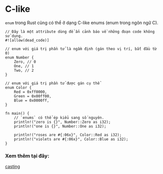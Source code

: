 # C-like

`enum` trong Rust cũng có thể ở dạng C-like enums (enum trong ngôn ngữ C).

```rust,editable
// Đây là một attribute dùng để ẩn cảnh báo về những đoạn code không sử dụng.
#![allow(dead_code)]

// enum với giá trị phần tử là ngầm định (gán theo vị trí, bắt đầu từ 0)
enum Number {
    Zero, // 0
    One, // 1
    Two, // 2
}

// enum với giá trị phần tử được gán cụ thể
enum Color {
    Red = 0xff0000,
    Green = 0x00ff00,
    Blue = 0x0000ff,
}

fn main() {
    // `enums` có thể ép kiểu sang số nguyên.
    println!("zero is {}", Number::Zero as i32);
    println!("one is {}", Number::One as i32);

    println!("roses are #{:06x}", Color::Red as i32);
    println!("violets are #{:06x}", Color::Blue as i32);
}
```

### Xem thêm tại đây:

[casting][cast]

[cast]: ../../types/cast.md

